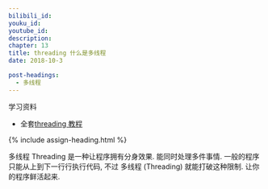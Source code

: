 ```yaml
---
bilibili_id: 
youku_id: 
youtube_id: 
description: 
chapter: 13
title: threading 什么是多线程
date: 2018-10-3

post-headings:
  - 多线程
---
```



学习资料
  * 全套[threading 教程](/tutorials/python-3/threading/)


{% include assign-heading.html %}

多线程 Threading 是一种让程序拥有分身效果.
能同时处理多件事情. 一般的程序只能从上到下一行行执行代码, 不过 多线程 (Threading) 就能打破这种限制.
让你的程序鲜活起来.
